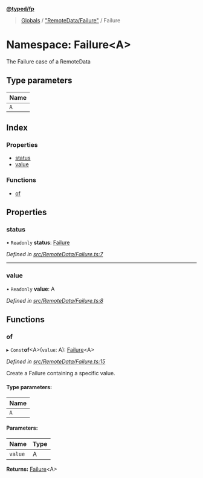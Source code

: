 **[@typed/fp](../README.md)**

> [Globals](../globals.md) / ["RemoteData/Failure"](_remotedata_failure_.md) / Failure

# Namespace: Failure\<A>

The Failure case of a RemoteData

## Type parameters

Name |
------ |
`A` |

## Index

### Properties

* [status](_remotedata_failure_.failure.md#status)
* [value](_remotedata_failure_.failure.md#value)

### Functions

* [of](_remotedata_failure_.failure.md#of)

## Properties

### status

• `Readonly` **status**: [Failure](../enums/_remotedata_enums_.remotedatastatus.md#failure)

*Defined in [src/RemoteData/Failure.ts:7](https://github.com/TylorS/typed-fp/blob/f129829/src/RemoteData/Failure.ts#L7)*

___

### value

• `Readonly` **value**: A

*Defined in [src/RemoteData/Failure.ts:8](https://github.com/TylorS/typed-fp/blob/f129829/src/RemoteData/Failure.ts#L8)*

## Functions

### of

▸ `Const`**of**\<A>(`value`: A): [Failure](_remotedata_failure_.failure.md)\<A>

*Defined in [src/RemoteData/Failure.ts:15](https://github.com/TylorS/typed-fp/blob/f129829/src/RemoteData/Failure.ts#L15)*

Create a Failure containing a specific value.

#### Type parameters:

Name |
------ |
`A` |

#### Parameters:

Name | Type |
------ | ------ |
`value` | A |

**Returns:** [Failure](_remotedata_failure_.failure.md)\<A>
